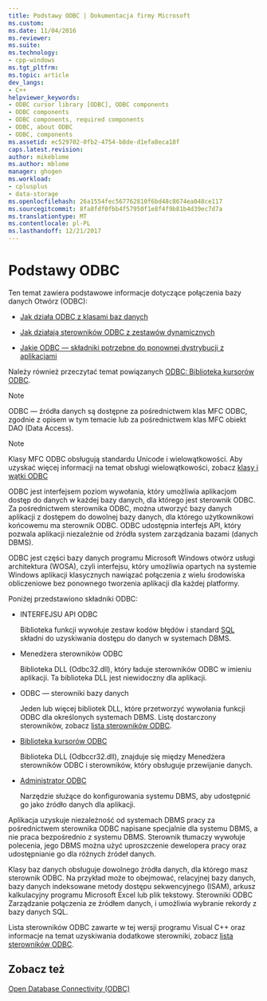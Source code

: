 ```yaml
---
title: Podstawy ODBC | Dokumentacja firmy Microsoft
ms.custom: 
ms.date: 11/04/2016
ms.reviewer: 
ms.suite: 
ms.technology:
- cpp-windows
ms.tgt_pltfrm: 
ms.topic: article
dev_langs:
- C++
helpviewer_keywords:
- ODBC cursor library [ODBC], ODBC components
- ODBC components
- ODBC components, required components
- ODBC, about ODBC
- ODBC, components
ms.assetid: ec529702-0fb2-4754-b8de-d1efa8eca18f
caps.latest.revision: 
author: mikeblome
ms.author: mblome
manager: ghogen
ms.workload:
- cplusplus
- data-storage
ms.openlocfilehash: 26a1554fec567762810f6bd48c8674ea048ce117
ms.sourcegitcommit: 8fa8fdf0fbb4f57950f1e8f4f9b81b4d39ec7d7a
ms.translationtype: MT
ms.contentlocale: pl-PL
ms.lasthandoff: 12/21/2017
---
```

# <a name="odbc-basics"></a>Podstawy ODBC
Ten temat zawiera podstawowe informacje dotyczące połączenia bazy danych Otwórz (ODBC):  
  
-   [Jak działa ODBC z klasami baz danych](../../data/odbc/odbc-and-the-database-classes.md)  
  
-   [Jak działają sterowników ODBC z zestawów dynamicznych](../../data/odbc/odbc-driver-requirements-for-dynasets.md)  
  
-   [Jakie ODBC — składniki potrzebne do ponownej dystrybucji z aplikacjami](../../data/odbc/redistributing-odbc-components-to-your-customers.md)  
  
 Należy również przeczytać temat powiązanych [ODBC: Biblioteka kursorów ODBC](../../data/odbc/odbc-the-odbc-cursor-library.md).  
  
> [!NOTE]
>  ODBC — źródła danych są dostępne za pośrednictwem klas MFC ODBC, zgodnie z opisem w tym temacie lub za pośrednictwem klas MFC obiekt DAO (Data Access).  
  
> [!NOTE]
>  Klasy MFC ODBC obsługują standardu Unicode i wielowątkowości. Aby uzyskać więcej informacji na temat obsługi wielowątkowości, zobacz [klasy i wątki ODBC](../../data/odbc/odbc-classes-and-threads.md)  
  
 ODBC jest interfejsem poziom wywołania, który umożliwia aplikacjom dostęp do danych w każdej bazy danych, dla którego jest sterownik ODBC. Za pośrednictwem sterownika ODBC, można utworzyć bazy danych aplikacji z dostępem do dowolnej bazy danych, dla którego użytkownikowi końcowemu ma sterownik ODBC. ODBC udostępnia interfejs API, który pozwala aplikacji niezależnie od źródła system zarządzania bazami (danych DBMS).  
  
 ODBC jest części bazy danych programu Microsoft Windows otwórz usługi architektura (WOSA), czyli interfejsu, który umożliwia opartych na systemie Windows aplikacji klasycznych nawiązać połączenia z wielu środowiska obliczeniowe bez ponownego tworzenia aplikacji dla każdej platformy.  
  
 Poniżej przedstawiono składniki ODBC:  
  
-   INTERFEJSU API ODBC  
  
     Biblioteka funkcji wywołuje zestaw kodów błędów i standard [SQL](../../data/odbc/sql.md) składni do uzyskiwania dostępu do danych w systemach DBMS.  
  
-   Menedżera sterowników ODBC  
  
     Biblioteka DLL (Odbc32.dll), który ładuje sterowników ODBC w imieniu aplikacji. Ta biblioteka DLL jest niewidoczny dla aplikacji.  
  
-   ODBC — sterowniki bazy danych  
  
     Jeden lub więcej bibliotek DLL, które przetworzyć wywołania funkcji ODBC dla określonych systemach DBMS. Listę dostarczony sterowników, zobacz [lista sterowników ODBC](../../data/odbc/odbc-driver-list.md).  
  
-   [Biblioteka kursorów ODBC](../../data/odbc/odbc-the-odbc-cursor-library.md)  
  
     Biblioteka DLL (Odbccr32.dll), znajduje się między Menedżera sterowników ODBC i sterowników, który obsługuje przewijanie danych.  
  
-   [Administrator ODBC](../../data/odbc/odbc-administrator.md)  
  
     Narzędzie służące do konfigurowania systemu DBMS, aby udostępnić go jako źródło danych dla aplikacji.  
  
 Aplikacja uzyskuje niezależność od systemach DBMS pracy za pośrednictwem sterownika ODBC napisane specjalnie dla systemu DBMS, a nie praca bezpośrednio z systemu DBMS. Sterownik tłumaczy wywołuje polecenia, jego DBMS można użyć uproszczenie dewelopera pracy oraz udostępnianie go dla różnych źródeł danych.  
  
 Klasy baz danych obsługuje dowolnego źródła danych, dla którego masz sterownik ODBC. Na przykład może to obejmować, relacyjnej bazy danych, bazy danych indeksowane metody dostępu sekwencyjnego (ISAM), arkusz kalkulacyjny programu Microsoft Excel lub plik tekstowy. Sterowniki ODBC Zarządzanie połączenia ze źródłem danych, i umożliwia wybranie rekordy z bazy danych SQL.  
  
 Lista sterowników ODBC zawarte w tej wersji programu Visual C++ oraz informacje na temat uzyskiwania dodatkowe sterowniki, zobacz [lista sterowników ODBC](../../data/odbc/odbc-driver-list.md).  
  
## <a name="see-also"></a>Zobacz też  
 [Open Database Connectivity (ODBC)](../../data/odbc/open-database-connectivity-odbc.md)